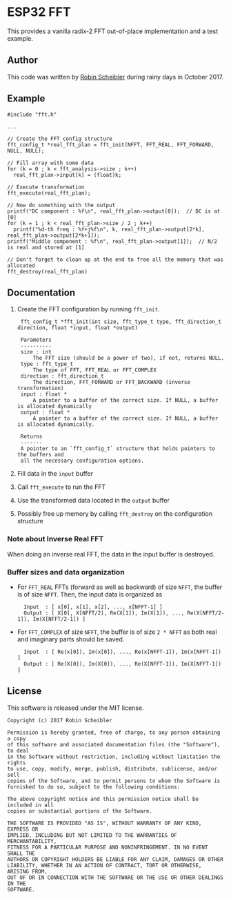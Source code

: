 ESP32 FFT
=========

This provides a vanilla radix-2 FFT out-of-place implementation and a test example.

Author
------

This code was written by [Robin Scheibler](http://www.robinscheibler.org) during rainy days in October 2017.

Example
-------

    #include "fft.h"

    ...

    // Create the FFT config structure
    fft_config_t *real_fft_plan = fft_init(NFFT, FFT_REAL, FFT_FORWARD, NULL, NULL);

    // Fill array with some data
    for (k = 0 ; k < fft_analysis->size ; k++)
      real_fft_plan->input[k] = (float)k;

    // Execute transformation
    fft_execute(real_fft_plan);

    // Now do something with the output
    printf("DC component : %f\n", real_fft_plan->output[0]);  // DC is at [0]
    for (k = 1 ; k < real_fft_plan->size / 2 ; k++)
      printf("%d-th freq : %f+j%f\n", k, real_fft_plan->output[2*k], real_fft_plan->output[2*k+1]);
    printf("Middle component : %f\n", real_fft_plan->output[1]);  // N/2 is real and stored at [1]

    // Don't forget to clean up at the end to free all the memory that was allocated
    fft_destroy(real_fft_plan)


Documentation
-------------

1. Create the FFT configuration by running 
  `fft_init`.
        
        fft_config_t *fft_init(int size, fft_type_t type, fft_direction_t direction, float *input, float *output)

        Parameters
        ----------
        size : int
            The FFT size (should be a power of two), if not, returns NULL.
        type : fft_type_t
            The type of FFT, FFT_REAL or FFT_COMPLEX
        direction : fft_direction_t
            The direction, FFT_FORWARD or FFT_BACKWARD (inverse transformation)
        input : float *
            A pointer to a buffer of the correct size. If NULL, a buffer is allocated dynamically
        output : float *
            A pointer to a buffer of the correct size. If NULL, a buffer is allocated dynamically.

        Returns
        -------
        A pointer to an `fft_config_t` structure that holds pointers to the buffers and
        all the necessary configuration options.

2. Fill data in the `input` buffer

3. Call `fft_execute` to run the FFT

4. Use the transformed data located in the `output` buffer

5. Possibly free up memory by calling `fft_destroy` on the configuration structure

### Note about Inverse Real FFT

When doing an inverse real FFT, the data in the input buffer is destroyed.

### Buffer sizes and data organization

* For `FFT_REAL` FFTs (forward as well as backward) of size `NFFT`, the buffer is of size `NFFT`.
  Then, the input data is organized as

        Input  : [ x[0], x[1], x[2], ..., x[NFFT-1] ]
        Output : [ X[0], X[NFFT/2], Re(X[1]), Im(X[1]), ..., Re(X[NFFT/2-1]), Im(X[NFFT/2-1]) ]

* For `FFT_COMPLEX` of size `NFFT`, the buffer is of size `2 * NFFT` as both real and imaginary parts should be saved.

        Input  : [ Re(x[0]), Im(x[0]), ..., Re(x[NFFT-1]), Im(x[NFFT-1]) ]
        Output : [ Re(X[0]), Im(X[0]), ..., Re(X[NFFT-1]), Im(X[NFFT-1]) ]

License
-------

This software is released under the MIT license.

    Copyright (c) 2017 Robin Scheibler

    Permission is hereby granted, free of charge, to any person obtaining a copy
    of this software and associated documentation files (the "Software"), to deal
    in the Software without restriction, including without limitation the rights
    to use, copy, modify, merge, publish, distribute, sublicense, and/or sell
    copies of the Software, and to permit persons to whom the Software is
    furnished to do so, subject to the following conditions:

    The above copyright notice and this permission notice shall be included in all
    copies or substantial portions of the Software.

    THE SOFTWARE IS PROVIDED "AS IS", WITHOUT WARRANTY OF ANY KIND, EXPRESS OR
    IMPLIED, INCLUDING BUT NOT LIMITED TO THE WARRANTIES OF MERCHANTABILITY,
    FITNESS FOR A PARTICULAR PURPOSE AND NONINFRINGEMENT. IN NO EVENT SHALL THE
    AUTHORS OR COPYRIGHT HOLDERS BE LIABLE FOR ANY CLAIM, DAMAGES OR OTHER
    LIABILITY, WHETHER IN AN ACTION OF CONTRACT, TORT OR OTHERWISE, ARISING FROM,
    OUT OF OR IN CONNECTION WITH THE SOFTWARE OR THE USE OR OTHER DEALINGS IN THE
    SOFTWARE.
